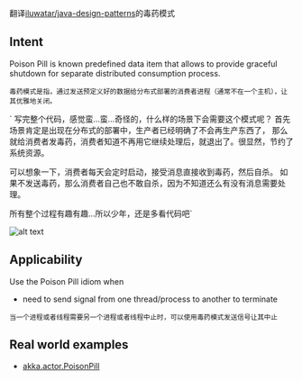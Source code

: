 翻译[iluwatar/java-design-patterns](https://github.com/iluwatar/java-design-patterns/tree/master/poison-pill)的毒药模式

## Intent
Poison Pill is known predefined data item that allows to provide
graceful shutdown for separate distributed consumption process.

`毒药模式是指，通过发送预定义好的数据给分布式部署的消费者进程（通常不在一个主机），让其优雅地关闭。`

`
写完整个代码，感觉蛮...蛮...奇怪的，什么样的场景下会需要这个模式呢？
首先场景肯定是出现在分布式的部署中，生产者已经明确了不会再生产东西了，
那么就给消费者发毒药，消费者知道不再用它继续处理后，就退出了。很显然，节约了系统资源。

可以想象一下，消费者每天会定时启动，接受消息直接收到毒药，然后自杀。
如果不发送毒药，那么消费者自己也不敢自杀，因为不知道还么有没有消息需要处理。

所有整个过程有趣有趣...所以少年，还是多看代码吧`

![alt text](https://github.com/iluwatar/java-design-patterns/raw/master/poison-pill/etc/poison-pill.png)

## Applicability
Use the Poison Pill idiom when

* need to send signal from one thread/process to another to terminate

`当一个进程或者线程需要另一个进程或者线程中止时，可以使用毒药模式发送信号让其中止`

## Real world examples
* [akka.actor.PoisonPill](http://doc.akka.io/docs/akka/2.1.4/java/untyped-actors.html)
